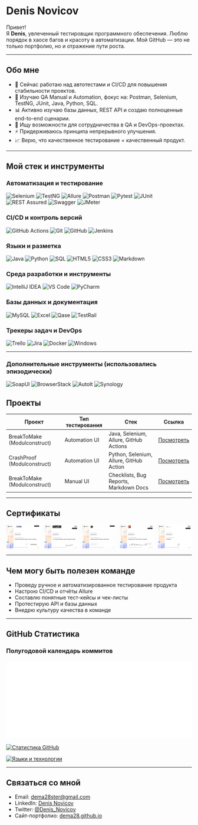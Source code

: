 # Denis Novicov

Привет!  
Я **Denis**, увлеченный тестировщик программного обеспечения. Люблю порядок в хаосе багов и красоту в автоматизации. Мой GitHub — это не только портфолио, но и отражение пути роста.

---

## Обо мне

- 🔭 Сейчас работаю над автотестами и CI/CD для повышения стабильности проектов.
- 🌱 Изучаю QA Manual и Automation, фокус на: Postman, Selenium, TestNG, JUnit, Java, Python, SQL.
- 📊 Активно изучаю базы данных, REST API и создаю полноценные end-to-end сценарии.
- 👯 Ищу возможности для сотрудничества в QA и DevOps-проектах.
- ⚡ Придерживаюсь принципа непрерывного улучшения.
- 📈 Верю, что качественное тестирование = качественный продукт.

---

## Мой стек и инструменты

### Автоматизация и тестирование

![Selenium](https://img.shields.io/badge/Selenium-43B02A?style=flat&logo=selenium&logoColor=white)
![TestNG](https://img.shields.io/badge/TestNG-FF6C37?style=flat&logo=testng&logoColor=white)
![Allure](https://img.shields.io/badge/Allure-1C1C1C?style=flat&logo=allure&logoColor=white)
![Postman](https://img.shields.io/badge/Postman-FF6C37?style=flat&logo=postman&logoColor=white)
![Pytest](https://img.shields.io/badge/Pytest-3776AB?style=flat&logo=python&logoColor=white)
![JUnit](https://img.shields.io/badge/JUnit-25A162?style=flat&logo=junit5&logoColor=white)
![REST Assured](https://img.shields.io/badge/REST--Assured-6BA539?style=flat)
![Swagger](https://img.shields.io/badge/Swagger-85EA2D?style=flat&logo=swagger&logoColor=black)
![JMeter](https://img.shields.io/badge/Apache%20JMeter-D22128?style=flat&logo=apache&logoColor=white)

### CI/CD и контроль версий

![GitHub Actions](https://img.shields.io/badge/GitHub%20Actions-2088FF?style=flat&logo=github-actions&logoColor=white)
![Git](https://img.shields.io/badge/Git-F05032?style=flat&logo=git&logoColor=white)
![GitHub](https://img.shields.io/badge/GitHub-181717?style=flat&logo=github&logoColor=white)
![Jenkins](https://img.shields.io/badge/Jenkins-D24939?style=flat&logo=jenkins&logoColor=white)

### Языки и разметка

![Java](https://img.shields.io/badge/Java-ED8B00?style=flat&logo=java&logoColor=white)
![Python](https://img.shields.io/badge/Python-3776AB?style=flat&logo=python&logoColor=white)
![SQL](https://img.shields.io/badge/SQL-4479A1?style=flat&logo=mysql&logoColor=white)
![HTML5](https://img.shields.io/badge/HTML5-E34F26?style=flat&logo=html5&logoColor=white)
![CSS3](https://img.shields.io/badge/CSS3-1572B6?style=flat&logo=css3&logoColor=white)
![Markdown](https://img.shields.io/badge/Markdown-000000?style=flat&logo=markdown&logoColor=white)

### Среда разработки и инструменты

![IntelliJ IDEA](https://img.shields.io/badge/IntelliJ%20IDEA-000000?style=flat&logo=intellijidea&logoColor=white)
![VS Code](https://img.shields.io/badge/VS%20Code-007ACC?style=flat&logo=visualstudiocode&logoColor=white)
![PyCharm](https://img.shields.io/badge/PyCharm-000000?style=flat&logo=pycharm&logoColor=white)

### Базы данных и документация

![MySQL](https://img.shields.io/badge/MySQL-4479A1?style=flat&logo=mysql&logoColor=white)
![Excel](https://img.shields.io/badge/Excel-217346?style=flat&logo=microsoft-excel&logoColor=white)
![Qase](https://img.shields.io/badge/Qase-4B8BF4?style=flat)
![TestRail](https://img.shields.io/badge/TestRail-0166C9?style=flat)

### Трекеры задач и DevOps

![Trello](https://img.shields.io/badge/Trello-0052CC?style=flat&logo=trello&logoColor=white)
![Jira](https://img.shields.io/badge/Jira-0052CC?style=flat&logo=jira&logoColor=white)
![Docker](https://img.shields.io/badge/Docker-2496ED?style=flat&logo=docker&logoColor=white)
![Windows](https://img.shields.io/badge/Windows-0078D6?style=flat&logo=windows&logoColor=white)

---

### Дополнительные инструменты (использовались эпизодически)

![SoapUI](https://img.shields.io/badge/SoapUI-6BA539?style=flat)
![BrowserStack](https://img.shields.io/badge/BrowserStack-FF6C37?style=flat)
![AutoIt](https://img.shields.io/badge/AutoIt-333?style=flat)
![Synology](https://img.shields.io/badge/Synology-222?style=flat)

## Проекты

| Проект                       | Тип тестирования | Стек                                    | Ссылка                                                                       |
| ---------------------------- | ---------------- | --------------------------------------- | ---------------------------------------------------------------------------- |
| BreakToMake (Modulconstruct) | Automation UI    | Java, Selenium, Allure, GitHub Actions  | [Посмотреть](https://github.com/dema28/breaktomake)                          |
| CrashProof (Modulconstruct)  | Automation UI    | Python, Selenium, Allure, GitHub Action | [Посмотреть](https://github.com/dema28/CrashProof)                           |
| BreakToMake (Modulconstruct) | Manual UI        | Checklists, Bug Reports, Markdown Docs  | [Посмотреть](https://github.com/dema28/BreakToMake/tree/main/manual_testing) |

---

## Сертификаты

<div style="display: flex; gap: 10px;">

<a href="certificates/QA_TestingAR.pdf">
    <img src="certificates/QA_TestingAR_thumb.jpg" alt="QA Testing AR" width="150">
</a>

<a href="certificates/QA_Testing_universe.pdf">
    <img src="certificates/QA_Testing_universe_thumb.jpg" alt="QA Manual" width="150">
</a>

<a href="certificates/API_Testing.pdf">
    <img src="certificates/API_Testing_thumb.jpg" alt="API Testing" width="150">
</a>

<a href="certificates/Postman.pdf">
    <img src="certificates/Postman_thumb.jpg" alt="Postman" width="150">
</a>

<a href="certificates/SQL_Basics.pdf">
    <img src="certificates/SQL_Basics_thumb.jpg" alt="SQL Basics" width="150">
</a>

</div>

---

## Чем могу быть полезен команде

- Проведу ручное и автоматизированное тестирование продукта
- Настрою CI/CD и отчёты Allure
- Составлю понятные тест-кейсы и чек-листы
- Протестирую API и базы данных
- Внедрю культуру качества в команде

---

## GitHub Статистика

### Полугодовой календарь коммитов

![Half-Year Calendar](./metrics.plugin.isocalendar.svg)

[![Статистика GitHub](https://github-readme-stats.vercel.app/api?username=dema28&show_icons=true&theme=radical)](https://github.com/dema28)

[![Языки и технологии](https://github-readme-stats.vercel.app/api/top-langs/?username=dema28&layout=compact&theme=radical)](https://github.com/dema28)

---

## Связаться со мной

- Email: dema28ster@gmail.com
- LinkedIn: [Denis Novicov](https://www.linkedin.com/in/denis-novicov-dema28ster)
- Twitter: [@Denis_Novicov](https://x.com/Denis_Novicov)
- Сайт-портфолио: [dema28.github.io](https://dema28.github.io/Denis_Novicov.github.io/)
